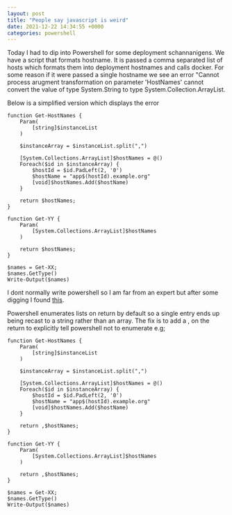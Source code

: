 ```yaml
---
layout: post
title: "People say javascript is weird"
date: 2021-12-22 14:34:55 +0000
categories: powershell
---
```


Today I had to dip into Powershell for some deployment schannanigens. We have a script that formats hostname. It is passed a comma separated list of hosts which formats them into deployment hostnames and calls docker. For some reason if it were passed a single hostname we see an error "Cannot process arugment transformation on parameter 'HostNames' cannot convert the value of type System.String to type System.Collection.ArrayList.

Below is a simplified version which displays the error

```
function Get-HostNames {
    Param(
        [string]$instanceList
    )

    $instanceArray = $instanceList.split(",")

    [System.Collections.ArrayList]$hostNames = @()
    Foreach($id in $instanceArray) {
        $hostId = $id.PadLeft(2, '0')
        $hostName = "app$(hostId).example.org"
        [void]$hostNames.Add($hostName)
    }

    return $hostNames;
}

function Get-YY {
    Param(
        [System.Collections.ArrayList]$hostNames
    )

    return $hostNames;
}

$names = Get-XX;
$names.GetType()
Write-Output($names)
```

I dont normally write powershell so I am far from an expert but after some digging I found [this](https://docs.microsoft.com/en-us/powershell/scripting/learn/deep-dives/everything-about-arrays?view=powershell-7.2#return-an-array).

Powershell enumerates lists on return by default so a single entry ends up being recast to a string rather than an array. The fix is to add a , on the return to explicitly tell powershell not to enumerate e.g;

```
function Get-HostNames {
    Param(
        [string]$instanceList
    )

    $instanceArray = $instanceList.split(",")

    [System.Collections.ArrayList]$hostNames = @()
    Foreach($id in $instanceArray) {
        $hostId = $id.PadLeft(2, '0')
        $hostName = "app$(hostId).example.org"
        [void]$hostNames.Add($hostName)
    }

    return ,$hostNames;
}

function Get-YY {
    Param(
        [System.Collections.ArrayList]$hostNames
    )

    return ,$hostNames;
}

$names = Get-XX;
$names.GetType()
Write-Output($names)
```
